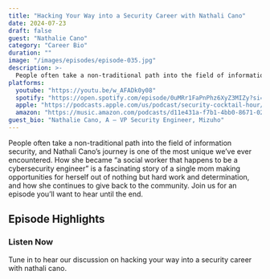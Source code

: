 ```yaml
---
title: "Hacking Your Way into a Security Career with Nathali Cano"
date: 2024-07-23
draft: false
guest: "Nathalie Cano"
category: "Career Bio"
duration: ""
image: "/images/episodes/episode-035.jpg"
description: >-
  People often take a non-traditional path into the field of information  security, and Nathali Cano’s journey is one of the most unique we’ve  ever encountered. How she became “a social worker that happens to be a  cybersecurity engineer” is a fascinating story of a single mom making  opportunities for herself out of nothing but hard work and  determination, and how she continues to give back to the community. Join  us for an episode you’ll want to hear until the end.
platforms:
  youtube: "https://youtu.be/w_AFADk0y08"
  spotify: "https://open.spotify.com/episode/0uMRr1FaPnPhz6XyZ3MIZy?si=d0ef42d0b03b492e"
  apple: "https://podcasts.apple.com/us/podcast/security-cocktail-hour/id1679376200?i=1000663091192"
  amazon: "https://music.amazon.com/podcasts/d11e431a-f7b1-4bb0-8671-024afce9ade6/security-cocktail-hour"
guest_bio: "Nathalie Cano, A – VP Security Engineer, Mizuho"
---
```


People often take a non-traditional path into the field of information  security, and Nathali Cano’s journey is one of the most unique we’ve  ever encountered. How she became “a social worker that happens to be a  cybersecurity engineer” is a fascinating story of a single mom making  opportunities for herself out of nothing but hard work and  determination, and how she continues to give back to the community. Join  us for an episode you’ll want to hear until the end.

## Episode Highlights

### Listen Now

Tune in to hear our discussion on hacking your way into a security career with nathali cano.